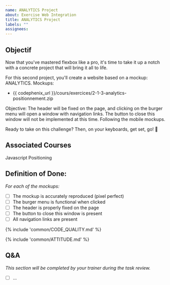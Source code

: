 ```yaml
---
name: ANALYTICS Project
about: Exercise Web Integration
title: ANALYTICS Project
labels: ""
assignees:
---
```


## Objectif

Now that you've mastered flexbox like a pro, it's time to take it up a notch with a concrete project that will bring it all to life.

For this second project, you'll create a website based on a mockup: ANALYTICS.
Mockups:

- {{ codephenix_url }}/cours/exercices/2-1-3-analytics-positionnement.zip

Objective: The header will be fixed on the page, and clicking on the burger menu will open a window with navigation links. The button to close this window will not be implemented at this time. Following the mobile mockups.

Ready to take on this challenge? Then, on your keyboards, get set, go! 🍔

## Associated Courses

Javascript Positioning

## Definition of Done:

_For each of the mockups:_

- [ ] The mockup is accurately reproduced (pixel perfect)
- [ ] The burger menu is functional when clicked
- [ ] The header is properly fixed on the page
- [ ] The button to close this window is present
- [ ] All navigation links are present

{% include 'common/CODE_QUALITY.md' %}

{% include 'common/ATTITUDE.md' %}

## Q&A

_This section will be completed by your trainer during the task review._

- [ ] ...
